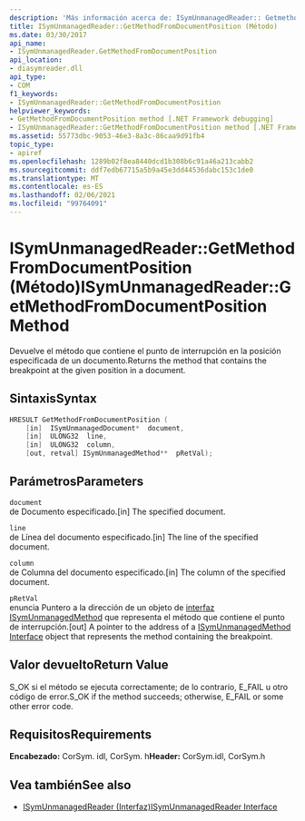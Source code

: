 ```yaml
---
description: 'Más información acerca de: ISymUnmanagedReader:: Getmethodfromdocumentposition ((método)'
title: ISymUnmanagedReader::GetMethodFromDocumentPosition (Método)
ms.date: 03/30/2017
api_name:
- ISymUnmanagedReader.GetMethodFromDocumentPosition
api_location:
- diasymreader.dll
api_type:
- COM
f1_keywords:
- ISymUnmanagedReader::GetMethodFromDocumentPosition
helpviewer_keywords:
- GetMethodFromDocumentPosition method [.NET Framework debugging]
- ISymUnmanagedReader::GetMethodFromDocumentPosition method [.NET Framework debugging]
ms.assetid: 55773dbc-9053-46e3-8a3c-86caa9d91fb4
topic_type:
- apiref
ms.openlocfilehash: 1289b02f8ea8440dcd1b308b6c91a46a213cabb2
ms.sourcegitcommit: ddf7edb67715a5b9a45e3dd44536dabc153c1de0
ms.translationtype: MT
ms.contentlocale: es-ES
ms.lasthandoff: 02/06/2021
ms.locfileid: "99764091"
---
```

# <a name="isymunmanagedreadergetmethodfromdocumentposition-method"></a><span data-ttu-id="d2e40-103">ISymUnmanagedReader::GetMethodFromDocumentPosition (Método)</span><span class="sxs-lookup"><span data-stu-id="d2e40-103">ISymUnmanagedReader::GetMethodFromDocumentPosition Method</span></span>

<span data-ttu-id="d2e40-104">Devuelve el método que contiene el punto de interrupción en la posición especificada de un documento.</span><span class="sxs-lookup"><span data-stu-id="d2e40-104">Returns the method that contains the breakpoint at the given position in a document.</span></span>  
  
## <a name="syntax"></a><span data-ttu-id="d2e40-105">Sintaxis</span><span class="sxs-lookup"><span data-stu-id="d2e40-105">Syntax</span></span>  
  
```cpp  
HRESULT GetMethodFromDocumentPosition (  
    [in]  ISymUnmanagedDocument*  document,  
    [in]  ULONG32  line,  
    [in]  ULONG32  column,  
    [out, retval] ISymUnmanagedMethod**  pRetVal);  
```  
  
## <a name="parameters"></a><span data-ttu-id="d2e40-106">Parámetros</span><span class="sxs-lookup"><span data-stu-id="d2e40-106">Parameters</span></span>  

 `document`  
 <span data-ttu-id="d2e40-107">de Documento especificado.</span><span class="sxs-lookup"><span data-stu-id="d2e40-107">[in] The specified document.</span></span>  
  
 `line`  
 <span data-ttu-id="d2e40-108">de Línea del documento especificado.</span><span class="sxs-lookup"><span data-stu-id="d2e40-108">[in] The line of the specified document.</span></span>  
  
 `column`  
 <span data-ttu-id="d2e40-109">de Columna del documento especificado.</span><span class="sxs-lookup"><span data-stu-id="d2e40-109">[in] The column of the specified document.</span></span>  
  
 `pRetVal`  
 <span data-ttu-id="d2e40-110">enuncia Puntero a la dirección de un objeto de [interfaz ISymUnmanagedMethod](isymunmanagedmethod-interface.md) que representa el método que contiene el punto de interrupción.</span><span class="sxs-lookup"><span data-stu-id="d2e40-110">[out] A pointer to the address of a [ISymUnmanagedMethod Interface](isymunmanagedmethod-interface.md) object that represents the method containing the breakpoint.</span></span>  
  
## <a name="return-value"></a><span data-ttu-id="d2e40-111">Valor devuelto</span><span class="sxs-lookup"><span data-stu-id="d2e40-111">Return Value</span></span>  

 <span data-ttu-id="d2e40-112">S_OK si el método se ejecuta correctamente; de lo contrario, E_FAIL u otro código de error.</span><span class="sxs-lookup"><span data-stu-id="d2e40-112">S_OK if the method succeeds; otherwise, E_FAIL or some other error code.</span></span>  
  
## <a name="requirements"></a><span data-ttu-id="d2e40-113">Requisitos</span><span class="sxs-lookup"><span data-stu-id="d2e40-113">Requirements</span></span>  

 <span data-ttu-id="d2e40-114">**Encabezado:** CorSym. idl, CorSym. h</span><span class="sxs-lookup"><span data-stu-id="d2e40-114">**Header:** CorSym.idl, CorSym.h</span></span>  
  
## <a name="see-also"></a><span data-ttu-id="d2e40-115">Vea también</span><span class="sxs-lookup"><span data-stu-id="d2e40-115">See also</span></span>

- [<span data-ttu-id="d2e40-116">ISymUnmanagedReader (Interfaz)</span><span class="sxs-lookup"><span data-stu-id="d2e40-116">ISymUnmanagedReader Interface</span></span>](isymunmanagedreader-interface.md)
